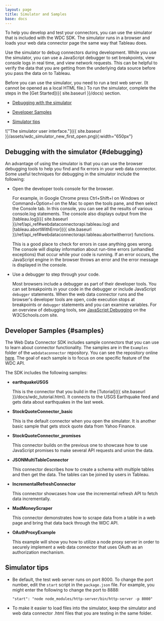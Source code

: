 ```yaml
---
layout: page
title: Simulator and Samples
base: docs
---
```


To help you develop and test your connectors, you can use the
simulator that is included with the WDC SDK. The simulator 
runs in a browser and loads your web data connector page the same way
that Tableau does.

Use the simulator to debug connectors during development. While you use 
the simulator, you can use a JavaScript debugger to set breakpoints,
view console logs in real time, and view network requests.
This can be helpful to verify the data that you are getting from the
underlying data source before you pass the data on to Tableau.

Before you can use the simulator, you need to run a test web server.
(It cannot be opened as a local HTML file.) To run the simulator, 
complete the steps in the [Get Started]({{ site.baseurl }}/docs) section.

*   [Debugging with the simulator](#debugging)

*   [Developer Samples](#samples)

*   [Simulator tips](#simulator-tips)

!["The simulator user interface."]({{ site.baseurl }}/assets/wdc_simulator_new_first_open.png){:width="650px"}


 
Debugging with the simulator {#debugging}
----------------------------

An advantage of using the simulator is that you can use the browser
debugging tools to help you find and fix errors in your web
data connector. Some useful techniques for debugging in the simulator
include the following:

-   Open the developer tools console for the browser.

    For example, in Google Chrome press Ctrl+Shift+I on Windows or
    Command+Option+I on the Mac to open the tools pane, and then select
    the <span class="uicontrol">Console</span> tab. In this console,
    you can see all the results of various console.log statements.  The console also displays
    output from the [tableau.log]({{ site.baseurl }}/ref/api_ref#webdataconnectorapi.tableau.log) and
    [tableau.abortWithError]({{ site.baseurl }}/ref/api_ref#webdataconnectorapi.tableau.abortwitherror) functions.
    
    This is a good place to check for errors in case anything goes wrong.
    The console will display information about run-time errors
    (unhandled exceptions) that occur while your code is running. If an error
    occurs, the JavaScript engine in the browser throws an error and the error message is displayed in
    the console.
    
-   Use a debugger to step through your code.

    Most browsers include a debugger as part of their developer tools.
    You can set breakpoints in your code in the debugger or include
    JavaScript `debugger` statements. When the web data connector runs
    and the browser's developer tools are open, code execution stops at
    breakpoints or `debugger` statements and you can examine variables.
    For an overview of debugging tools, see [JavaScript
    Debugging](http://www.w3schools.com/js/js_debugging.asp) on the
    W3CSchools.com site.


Developer Samples {#samples}
----------------------------

The Web Data Connector SDK includes sample connectors that you can use to learn about connector functionality.
The samples are in the `Examples` folder of the `webdataconnector` repository. You can see the repository 
online [here](https://github.com/tableau/webdataconnector/tree/dev/). The goal of each sample is to focus on
one specific feature of the WDC API. 

The SDK includes the following samples:

-   **earthquakeUSGS**

    This is the connector that you build in the [Tutorial]({{ site.baseurl }}/docs/wdc_tutorial.html). It connects to the USGS Earthquake feed and gets data about earthquakes in the last week.

-   **StockQuoteConnector_basic**

    This is the default connector when you open the simulator. It is another basic sample that gets stock quote data from Yahoo Finance.

-   **StockQuoteConnector_promises**

    This connector builds on the previous one to showcase how to use JavaScript
    promises to make several API requests and union the data.

-   **JSONMultiTableConnector**

    This connector describes how to create a schema with multiple tables and then get the data. The tables can be joined 
    by users in Tableau. 

-   **IncrementalRefreshConnector**

    This connector showcases how use the incremental refresh API to fetch data incrementally. 

-   **MadMoneyScraper**

    This connector demonstrates how to scrape data from a table in a web page and bring that data back through
    the WDC API.

-   **OAuthProxyExample**

    This example will show you how to utilize a node proxy server in order to securely implement
    a web data connector that uses OAuth as an authorization mechanism.

Simulator tips
---------------

* Be default, the test web server runs on port 8000. To change the port number, edit the `start` script in the `package.json` file.
  For example, you might enter the following to change the port to 8888:

  ```
  "start": "node node_modules/http-server/bin/http-server -p 8000"
  ```

* To make it easier to load files into the simulator, keep
  the simulator and web data connector .html files that you are
  testing in the same folder.

 
